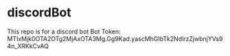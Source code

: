 # discordBot
This repo is for a discord bot
Bot Token: MTIxMjk0OTA2OTg2MjAxOTA3Mg.Gg9Kad.yascMhGIbTk2NdlrzZjwbnjYVs94n_XRKkCvAQ